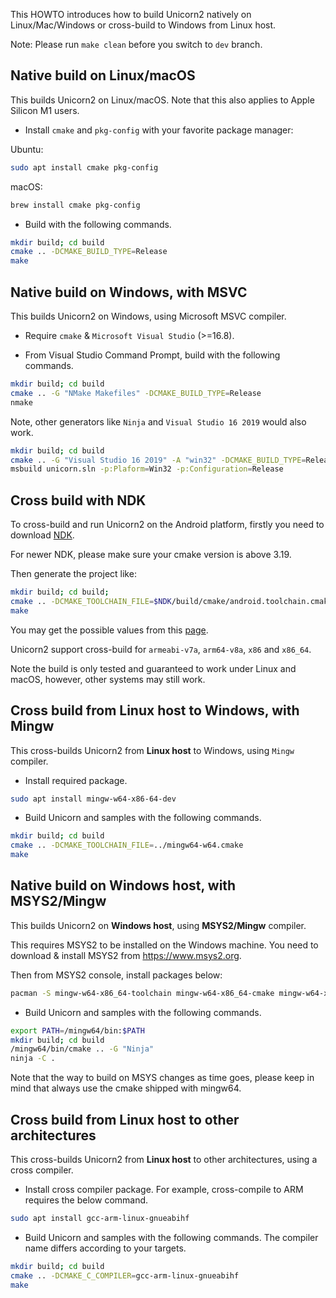 This HOWTO introduces how to build Unicorn2 natively on Linux/Mac/Windows or cross-build to Windows from Linux host.

Note: Please run `make clean` before you switch to `dev` branch.

## Native build on Linux/macOS

This builds Unicorn2 on Linux/macOS. Note that this also applies to Apple Silicon M1 users.

- Install `cmake` and `pkg-config` with your favorite package manager:

Ubuntu:

``` bash
sudo apt install cmake pkg-config
```

macOS:

```bash
brew install cmake pkg-config
```

- Build with the following commands.

```bash
mkdir build; cd build
cmake .. -DCMAKE_BUILD_TYPE=Release
make
```

## Native build on Windows, with MSVC

This builds Unicorn2 on Windows, using Microsoft MSVC compiler.

- Require `cmake` & `Microsoft Visual Studio` (>=16.8).

- From Visual Studio Command Prompt, build with the following commands.

```bash
mkdir build; cd build
cmake .. -G "NMake Makefiles" -DCMAKE_BUILD_TYPE=Release
nmake
```

Note, other generators like `Ninja` and `Visual Studio 16 2019` would also work.

```bash
mkdir build; cd build
cmake .. -G "Visual Studio 16 2019" -A "win32" -DCMAKE_BUILD_TYPE=Release
msbuild unicorn.sln -p:Plaform=Win32 -p:Configuration=Release
```

## Cross build with NDK

To cross-build and run Unicorn2 on the Android platform, firstly you need to download [NDK](https://developer.android.com/ndk/downloads).

For newer NDK, please make sure your cmake version is above 3.19.

Then generate the project like:

```bash
mkdir build; cd build;
cmake .. -DCMAKE_TOOLCHAIN_FILE=$NDK/build/cmake/android.toolchain.cmake -DANDROID_ABI=$ABI -DANDROID_NATIVE_API_LEVEL=$MINSDKVERSION
make
```

You may get the possible values from this [page](https://developer.android.com/ndk/guides/cmake).

Unicorn2 support cross-build for `armeabi-v7a`, `arm64-v8a`, `x86` and `x86_64`.

Note the build is only tested and guaranteed to work under Linux and macOS, however, other systems may still work.

## Cross build from Linux host to Windows, with Mingw

This cross-builds Unicorn2 from **Linux host** to Windows, using `Mingw` compiler.

- Install required package.

```bash
sudo apt install mingw-w64-x86-64-dev
```

- Build Unicorn and samples with the following commands.

```bash
mkdir build; cd build
cmake .. -DCMAKE_TOOLCHAIN_FILE=../mingw64-w64.cmake
make
```

## Native build on Windows host, with MSYS2/Mingw

This builds Unicorn2 on **Windows host**, using **MSYS2/Mingw** compiler.

This requires MSYS2 to be installed on the Windows machine. You need to download & install MSYS2 from https://www.msys2.org.

Then from MSYS2 console, install packages below:

```bash
pacman -S mingw-w64-x86_64-toolchain mingw-w64-x86_64-cmake mingw-w64-x86_64-ninja
```

- Build Unicorn and samples with the following commands.

```bash
export PATH=/mingw64/bin:$PATH
mkdir build; cd build
/mingw64/bin/cmake .. -G "Ninja"
ninja -C .
```

Note that the way to build on MSYS changes as time goes, please keep in mind that always use the cmake shipped with mingw64.

## Cross build from Linux host to other architectures

This cross-builds Unicorn2 from **Linux host** to other architectures, using a cross compiler.

- Install cross compiler package. For example, cross-compile to ARM requires the below command.

```bash
sudo apt install gcc-arm-linux-gnueabihf
```

- Build Unicorn and samples with the following commands. The compiler name differs according to your targets.

```bash
mkdir build; cd build
cmake .. -DCMAKE_C_COMPILER=gcc-arm-linux-gnueabihf
make
```
